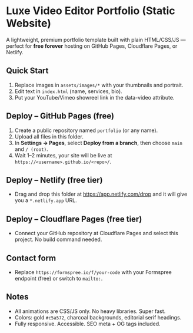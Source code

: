 # Luxe Video Editor Portfolio (Static Website)

A lightweight, premium portfolio template built with plain HTML/CSS/JS — perfect for **free forever** hosting on GitHub Pages, Cloudflare Pages, or Netlify.

## Quick Start
1. Replace images in `assets/images/*` with your thumbnails and portrait.
2. Edit text in `index.html` (name, services, bio).
3. Put your YouTube/Vimeo showreel link in the data-video attribute.

## Deploy – GitHub Pages (free)
1. Create a public repository named `portfolio` (or any name).
2. Upload all files in this folder.
3. In **Settings → Pages**, select **Deploy from a branch**, then choose `main` and `/ (root)`.
4. Wait 1–2 minutes, your site will be live at `https://<username>.github.io/<repo>/`.

## Deploy – Netlify (free tier)
- Drag and drop this folder at https://app.netlify.com/drop and it will give you a `*.netlify.app` URL.

## Deploy – Cloudflare Pages (free tier)
- Connect your GitHub repository at Cloudflare Pages and select this project. No build command needed.

## Contact form
- Replace `https://formspree.io/f/your-code` with your Formspree endpoint (free) or switch to `mailto:`.

## Notes
- All animations are CSS/JS only. No heavy libraries. Super fast.
- Colors: gold `#c5a572`, charcoal backgrounds, editorial serif headings.
- Fully responsive. Accessible. SEO meta + OG tags included.
